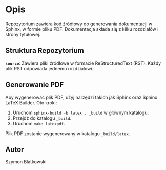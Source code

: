 
# Opis

Repozytorium zawiera kod źródłowy do generowania dokumentacji w Sphinx, w formie pliku PDF. Dokumentacja składa się z kilku rozdziałów i strony tytułowej.

## Struktura Repozytorium

 **`source`**: Zawiera pliki źródłowe w formacie ReStructuredText (RST). Każdy plik RST odpowiada jednemu rozdziałowi.

## Generowanie PDF

Aby wygenerować plik PDF, użyj narzędzi takich jak Sphinx oraz Sphinx LaTeX Builder. Oto kroki:

1. Uruchom `sphinx-build -b latex . _build` w głównym katalogu.
2. Przejdź do katalogu `_build`.
3. Uruchom `make latexpdf`.

Plik PDF zostanie wygenerowany w katalogu `_build/latex`.

## Autor

Szymon Blatkowski
